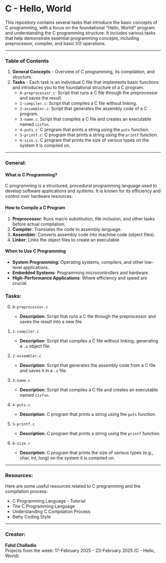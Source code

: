 # C - Hello, World

This repository contains several tasks that introduce the basic concepts of C programming, with a focus on the foundational "Hello, World!" program and understanding the C programming structure. It includes various tasks that help demonstrate essential programming concepts, including preprocessor, compiler, and basic I/O operations.

---

### Table of Contents
1. **General Concepts** - Overview of C programming, its compilation, and structure.
2. **Tasks** - Each task is an individual C file that implements basic functions and introduces you to the foundational structure of a C program.
    - `0-preprocessor.c`: Script that runs a C file through the preprocessor and saves the result.
    - `1-compiler.c`: Script that compiles a C file without linking.
    - `2-assembler.c`: Script that generates the assembly code of a C program.
    - `3-name.c`: Script that compiles a C file and creates an executable named `cisfun`.
    - `4-puts.c`: C program that prints a string using the `puts` function.
    - `5-printf.c`: C program that prints a string using the `printf` function.
    - `6-size.c`: C program that prints the size of various types on the system it is compiled on.

---

### General:

#### What is C Programming?
C programming is a structured, procedural programming language used to develop software applications and systems. It is known for its efficiency and control over hardware resources.

#### How to Compile a C Program
1. **Preprocessor**: Runs macro substitution, file inclusion, and other tasks before actual compilation.
2. **Compiler**: Translates the code to assembly language.
3. **Assembler**: Converts assembly code into machine code (object files).
4. **Linker**: Links the object files to create an executable.

#### When to Use C Programming
- **System Programming**: Operating systems, compilers, and other low-level applications.
- **Embedded Systems**: Programming microcontrollers and hardware.
- **High-Performance Applications**: Where efficiency and speed are crucial.

### Tasks:

0. `0-preprocessor.c`
    - **Description**: Script that runs a C file through the preprocessor and saves the result into a new file.
    
1. `1-compiler.c`
    - **Description**: Script that compiles a C file without linking, generating a `.o` object file.
    
2. `2-assembler.c`
    - **Description**: Script that generates the assembly code from a C file and saves it in a `.s` file.
    
3. `3-name.c`
    - **Description**: Script that compiles a C file and creates an executable named `cisfun`.
    
4. `4-puts.c`
    - **Description**: C program that prints a string using the `puts` function.
    
5. `5-printf.c`
    - **Description**: C program that prints a string using the `printf` function.
    
6. `6-size.c`
    - **Description**: C program that prints the size of various types (e.g., char, int, long) on the system it is compiled on.

---

### Resources:

Here are some useful resources related to C programming and the compilation process:

- C Programming Language - Tutorial
- The C Programming Language
- Understanding C Compilation Process
- Betty Coding Style

---

### Creator:
**Fahd Challadia**  
Projects from the week: 17-February 2025 - 23-February 2025 (C - Hello, World)
